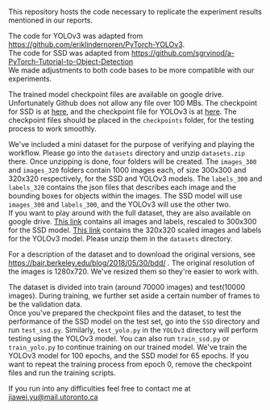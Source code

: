 This repository hosts the code necessary to replicate the experiment results mentioned in our reports. 

The code for YOLOv3 was adapted from https://github.com/eriklindernoren/PyTorch-YOLOv3. <br>
The code for SSD was adapted from https://github.com/sgrvinod/a-PyTorch-Tutorial-to-Object-Detection <br>
We made adjustments to both code bases to be more compatible with our experiments. 

The trained model checkpoint files are available on google drive. Unfortunately Github does not allow any file over 100 MBs. The checkpoint for SSD is at [here](https://drive.google.com/file/d/1TTXsS3E4lIfS_li1UhDlLOCktAGQYxlw/view?usp=sharing), and the checkpoint file for YOLOv3 is at [here](https://drive.google.com/file/d/1xxonizu4fhCSuEfpIqTGuiCSqqKGxV7a/view?usp=sharing). The checkpoint files should be placed in the `checkpoints` folder, for the testing process to work smoothly. <br>

We've included a mini dataset for the purpose of verifying and playing the workflow. Please go into the `datasets` directory and unzip `datasets.zip` there. Once unzipping is done, four folders will be created. The `images_300` and `images_320` folders contain 1000 images each, of size 300x300 and 320x320 respectively, for the SSD and YOLOv3 models. The `labels_300` and `labels_320` contains the json files that describes each image and the bounding boxes for objects within the images. The SSD model will use `images_300` and `labels_300`, and the YOLOv3 will use the other two. <br>
If you want to play around with the full dataset, they are also available on google drive. [This link](https://drive.google.com/file/d/1FMky1cpmXqI3JEdcJF1h97vTeRrwFN4d/view?usp=sharing) contains all images and labels, rescaled to 300x300 for the SSD model. [This link](https://drive.google.com/file/d/1OHnnPtNT3zABCH14AMi5r8ptKkqSOVYe/view?usp=sharing) contains the 320x320 scaled images and labels for the YOLOv3 model. Please unzip them in the `datasets` directory. <br>

For a description of the dataset and to download the original versions, see https://bair.berkeley.edu/blog/2018/05/30/bdd/ . The original resolution of the images is 1280x720. We've resized them so they're easier to work with. <br>

The dataset is divided into train (around 70000 images) and test(10000 images). During training, we further set aside a certain number of frames to be the validation data. <br>
Once you've prepared the checkpoint files and the dataset, to test the performance of the SSD model on the test set, go into the `SSD` directory and run `test_ssd.py`. Similarly, `test_yolo.py` in the `YOLOv3` directory will perform testing using the YOLOv3 model. You can also run `train_ssd.py` or `train_yolo.py` to continue training on our trained model. We've train the YOLOv3 model for 100 epochs, and the SSD model for 65 epochs. If you want to repeat the training process from epoch 0, remove the checkpoint files and run the training scripts. 

If you run into any difficulties feel free to contact me at jiawei.yu@mail.utoronto.ca
